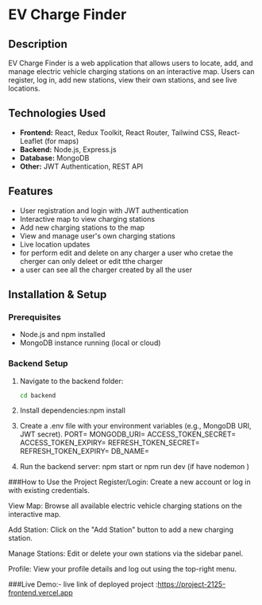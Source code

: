 # EV Charge Finder

## Description
EV Charge Finder is a web application that allows users to locate, add, and manage electric vehicle charging stations on an interactive map. Users can register, log in, add new stations, view their own stations, and see live locations.

## Technologies Used
- **Frontend:** React, Redux Toolkit, React Router, Tailwind CSS, React-Leaflet (for maps)  
- **Backend:** Node.js, Express.js  
- **Database:** MongoDB  
- **Other:** JWT Authentication, REST API  

## Features
- User registration and login with JWT authentication  
- Interactive map to view charging stations  
- Add new charging stations to the map  
- View and manage user's own charging stations  
- Live location updates
- for perform edit and delete on any charger a user who cretae the cherger can only deleet or edit tthe charger
- a user can see all the charger created by all the user 

## Installation & Setup

### Prerequisites
- Node.js and npm installed  
- MongoDB instance running (local or cloud)

### Backend Setup
1. Navigate to the backend folder:  
   ```bash
   cd backend

2. Install dependencies:npm install
3. Create a .env file with your environment variables (e.g., MongoDB URI, JWT secret).
 PORT=
MONGODB_URI=
ACCESS_TOKEN_SECRET=
ACCESS_TOKEN_EXPIRY=
REFRESH_TOKEN_SECRET=
REFRESH_TOKEN_EXPIRY=
DB_NAME=

4. Run the backend server: npm start or npm run dev (if have nodemon )

###How to Use the Project
Register/Login: Create a new account or log in with existing credentials.

View Map: Browse all available electric vehicle charging stations on the interactive map.

Add Station: Click on the "Add Station" button to add a new charging station.

Manage Stations: Edit or delete your own stations via the sidebar panel.

Profile: View your profile details and log out using the top-right menu.



###Live Demo:-
live link of deployed project :https://project-2125-frontend.vercel.app






